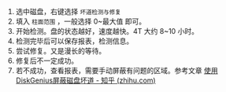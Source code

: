 1. 选中磁盘，右键选择 `坏道检测与修复` 
2. 填入 `柱面范围` ，一般选择 0~最大值 即可。
3. 开始检测。盘的状态越好，速度越快。4T 大约 8~10 小时。
4. 检测完毕后可以保存报表，检测信息。
5. 尝试修复。又是漫长的等待。
6. 修复后不一定成功。
7. 若不成功，查看报表，需要手动屏蔽有问题的区域。参考文章 [使用DiskGenius屏蔽磁盘坏道 - 知乎 (zhihu.com)](https://zhuanlan.zhihu.com/p/265106878)